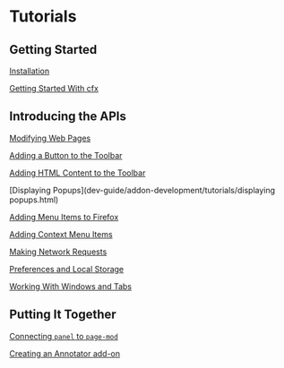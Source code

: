 # Tutorials #

## Getting Started ##

 [Installation](dev-guide/addon-development/installation.html) 
<br/>

 [Getting Started With cfx](dev-guide/addon-development/tutorials/getting-started-with-cfx.html) 

## Introducing the APIs ##

 [Modifying Web Pages](dev-guide/addon-development/tutorials/modifying-web-pages.html) 
<br/>

 [Adding a Button to the Toolbar](dev-guide/addon-development/tutorials/adding-toolbar-button.html) 
<br/>

 [Adding HTML Content to the Toolbar](dev-guide/addon-development/tutorials/adding-toolbar-html.html) 
<br/>

 [Displaying Popups](dev-guide/addon-development/tutorials/displaying popups.html) 
<br/>

 [Adding Menu Items to Firefox](dev-guide/addon-development/tutorials/adding-menus.html) 
<br/>

 [Adding Context Menu Items](dev-guide/addon-development/tutorials/adding-context-menus.html) 
<br/>

 [Making Network Requests](dev-guide/addon-development/tutorials/network-requests.html) 
<br/>

 [Preferences and Local Storage](dev-guide/addon-development/tutorials/prefs-and-storage.html) 
<br/>

 [Working With Windows and Tabs](dev-guide/addon-development/tutorials/windows-and-tabs.html) 
<br/>

## Putting It Together ##

 [Connecting `panel` to `page-mod`](dev-guide/addon-development/tutorials/panel-to-pagemod.html) 

 [Creating an Annotator add-on](dev-guide/addon-development/tutorials/annotator/annotator.html) 
